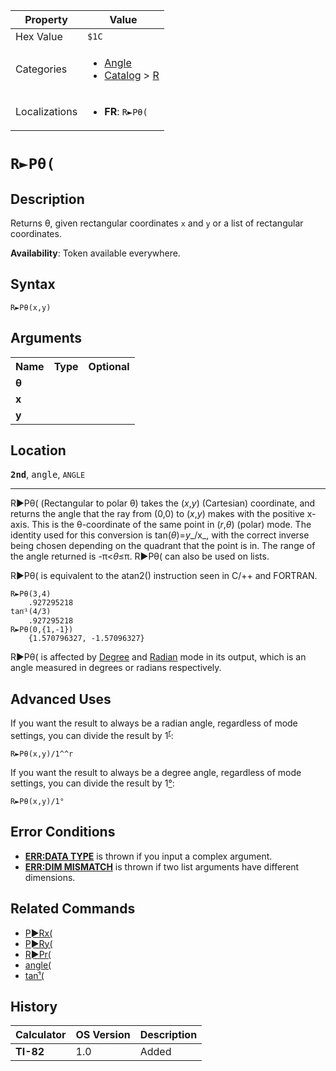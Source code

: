 | Property      | Value |
|---------------|-------|
| Hex Value     | `$1C`|
| Categories    | <ul><li>[Angle](<../categories/Angle.md>)</li><li>[Catalog](<../categories/Catalog.md>) > [R](<../categories/Catalog.md#R>)</li></ul> |
| Localizations | <ul><li><b>FR</b>: `R►Pθ(`</li></ul> |

# `R►Pθ(`

## Description
Returns θ, given rectangular coordinates `x` and `y` or a list of rectangular coordinates.


<b>Availability</b>: Token available everywhere.

## Syntax
`R►Pθ(x,y)`

## Arguments
<table>
<tr><th>Name</th><th>Type</th><th>Optional</th></tr>

<tr><td><b>θ</b></td><td></td><td></td></tr>

<tr><td><b>x</b></td><td></td><td></td></tr>

<tr><td><b>y</b></td><td></td><td></td></tr>

</table>

## Location
<tt><kbd><b>2nd</b></kbd></tt>, <kbd>angle</kbd>, `ANGLE`
<hr>

R►Pθ( (Rectangular to polar θ) takes the (_x_,_y_) (Cartesian) coordinate, and returns the angle that the ray from (0,0) to (_x_,_y_) makes with the positive x-axis. This is the θ-coordinate of the same point in (_r_,_θ_) (polar) mode. The identity used for this conversion is tan(_θ_)=_y__/x_, with the correct inverse being chosen depending on the quadrant that the point is in. The range of the angle returned is -π<_θ_≤π. R►Pθ( can also be used on lists.

R►Pθ( is equivalent to the atan2() instruction seen in C/++ and FORTRAN.

```ti-basic
R►Pθ(3,4)
    .927295218
tanֿ¹(4/3)
    .927295218
R►Pθ(0,{1,-1})
    {1.570796327, -1.57096327}
```

R►Pθ( is affected by [Degree](/degree-mode) and [Radian](/radian-mode) mode in its output, which is an angle measured in degrees or radians respectively.

## Advanced Uses

If you want the result to always be a radian angle, regardless of mode settings, you can divide the result by 1<sup><a href="/radian-symbol">r</a></sup>:

```ti-basic
R►Pθ(x,y)/1^^r
```

If you want the result to always be a degree angle, regardless of mode settings, you can divide the result by 1[°](/degree-symbol):

```ti-basic
R►Pθ(x,y)/1°
```

## Error Conditions

*   **[ERR:DATA TYPE](/errors#datatype)** is thrown if you input a complex argument.
*   **[ERR:DIM MISMATCH](/errors#dimmismatch)** is thrown if two list arguments have different dimensions.

## Related Commands

*   [P►Rx(](/p-rx)
*   [P►Ry(](/p-ry)
*   [R►Pr(](/r-pr)
*   [angle(](/angle)
*   [tanֿ¹(](/tan)

## History
| Calculator | OS Version | Description |
|------------|------------|-------------|
| <b>TI-82</b> | 1.0 | Added |


